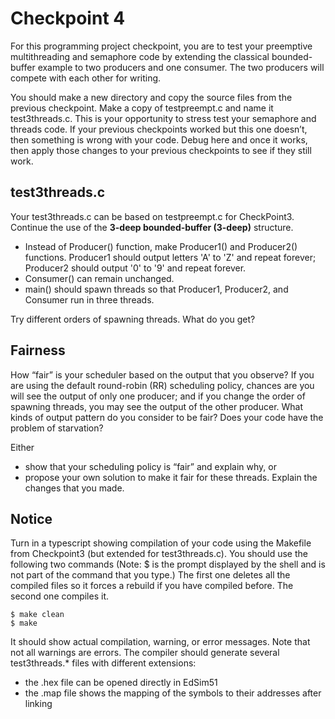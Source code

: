 # Checkpoint 4
For this programming project checkpoint, you are to test your preemptive multithreading and semaphore code by extending the classical bounded-buffer example to two producers and one consumer.  The two producers will compete with each other for writing. 

You should make a new directory and copy the source files from the previous checkpoint.  Make a copy of testpreempt.c and name it test3threads.c.   This is your opportunity to stress test your semaphore and threads code.  If your previous checkpoints worked but this one doesn’t, then something is wrong with your code.  Debug here and once it works, then apply those changes to your previous checkpoints to see if they still work.


## test3threads.c
Your test3threads.c can be based on testpreempt.c for CheckPoint3.   Continue the use of the <b>3-deep bounded-buffer (3-deep)</b> structure.   

* Instead of Producer() function, make Producer1() and Producer2() functions.  Producer1 should output letters 'A' to 'Z' and repeat forever; Producer2 should output '0' to '9' and repeat forever.
* Consumer() can remain unchanged.
* main() should spawn threads so that Producer1, Producer2, and Consumer run in three threads.

Try different orders of spawning threads.  What do you get?

## Fairness
How “fair” is your scheduler based on the output that you observe?  If you are using the default round-robin (RR) scheduling policy, chances are you will see the output of only one producer; and if you change the order of spawning threads, you may see the output of the other producer.  What kinds of output pattern do you consider to be fair?  Does your code have the problem of starvation?

Either
* show that your scheduling policy is “fair” and explain why, or 
* propose your own solution to make it fair for these threads.  Explain the changes that you made.

## Notice
Turn in a typescript showing compilation of your code using the Makefile from Checkpoint3 (but extended for test3threads.c).  You should use the following two commands (Note: $ is the prompt displayed by the shell and is not part of the command that you type.)  The first one deletes all the compiled files so it forces a rebuild if you have compiled before. The second one compiles it.

```
$ make clean
$ make
```

It should show actual compilation, warning, or error messages.  Note that not all warnings are errors.  The compiler should generate several test3threads.* files with different extensions:
* the .hex file can be opened directly in EdSim51
* the .map file shows the mapping of the symbols to their addresses after linking


